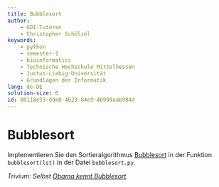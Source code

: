 ```yaml
---
title: Bubblesort
author:
    - GDI-Tutoren
    - Christopher Schölzel
keywords:
    - python
    - semester-1
    - bioinformatics
    - Technische Hochschule Mittelhessen
    - Justus-Liebig-Universität
    - Grundlagen der Informatik
lang: de-DE
solution-size: 6
id: 88118e53-dde0-4b23-84e9-4b909aab984d
---
```


# Bubblesort

Implementieren Sie den Sortieralgorithmus [Bubblesort](https://en.wikipedia.org/wiki/Bubble_sort) in der Funktion `bubblesort(lst)` in der Datei `bubblesort.py`.

*Trivium: Selbst [Obama kennt Bubblesort](https://www.youtube.com/watch?v=k4RRi_ntQc8).*
